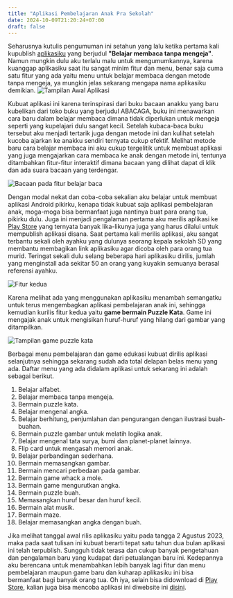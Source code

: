```yaml
---
title: "Aplikasi Pembelajaran Anak Pra Sekolah"
date: 2024-10-09T21:20:24+07:00
draft: false
---
```


Seharusnya kutulis pengumuman ini setahun yang lalu ketika pertama kali kupublish [aplikasiku](https://play.google.com/store/apps/details?id=com.aplikasihebat.baca_app) yang berjudul **"Belajar membaca tanpa mengeja"**. Namun mungkin dulu aku terlalu malu untuk mengumumkannya, karena kuanggap aplikasiku saat itu sangat minim fitur dan menu, benar saja cuma satu fitur yang ada yaitu menu untuk belajar membaca dengan metode tanpa mengeja, ya mungkin jelas sekarang mengapa nama aplikasiku demikian.
![Tampilan Awal Aplikasi](/blog/belajar_baca.jpg)

Kubuat aplikasi ini karena terinspirasi dari buku bacaan anakku yang baru kubelikan dari toko buku yang berjudul ABACAGA, buku ini menawarkan cara baru dalam belajar membaca dimana tidak diperlukan untuk mengeja seperti yang kupelajari dulu sangat kecil. Setelah kubaca-baca buku tersebut aku menjadi tertarik juga dengan metode ini dan kulihat setelah kucoba ajarkan ke anakku sendiri ternyata cukup efektif. Melihat metode baru cara belajar membaca ini aku cukup tergelitik untuk membuat aplikasi yang juga mengajarkan cara membaca ke anak dengan metode ini, tentunya ditambahkan fitur-fitur interaktif dimana bacaan yang dilihat dapat di klik dan ada suara bacaan yang terdengar.

![Bacaan pada fitur belajar baca](/blog/belajar_baca2.jpg)

Dengan modal nekat dan coba-coba sekalian aku belajar untuk membuat aplikasi Android pikirku, kenapa tidak kubuat saja aplikasi pembelajaran anak, moga-moga bisa bermanfaat juga nantinya buat para orang tua, pikirku dulu. Juga ini menjadi pengalaman pertama aku merilis aplikasi ke [Play Store](https://play.google.com/) yang ternyata banyak lika-likunya juga yang harus dilalui untuk mempublish aplikasi disana. Saat pertama kali merilis aplikasi, aku sangat terbantu sekali oleh ayahku yang dulunya seorang kepala sekolah SD yang membantu membagikan link aplikasiku agar dicoba oleh para orang tua murid. Teringat sekali dulu selang beberapa hari aplikasiku dirilis, jumlah yang menginstall ada sekitar 50 an orang yang kuyakin semuanya berasal referensi ayahku.

![Fitur kedua](/blog/puzzle_kata.PNG)

Karena melihat ada yang menggunakan aplikasiku menambah semangatku untuk terus mengembagkan aplikasi pembelajaran anak ini, sehingga kemudian kurilis fitur kedua yaitu **game bermain Puzzle Kata**. Game ini mengajak anak untuk mengisikan huruf-huruf yang hilang dari gambar yang ditampilkan.

![Tampilan game puzzle kata](/blog/puzzle_kata2.jpeg)

Berbagai menu pembelajaran dan game edukasi kubuat dirilis aplikasi selanjutnya sehingga sekarang sudah ada total delapan belas menu yang ada. Daftar menu yang ada didalam aplikasi untuk sekarang ini adalah sebagai berikut.

1. Belajar alfabet.
2. Belajar membaca tanpa mengeja.
3. Bermain puzzle kata.
4. Belajar mengenal angka.
5. Belajar berhitung, penjumlahan dan pengurangan dengan ilustrasi buah-buahan.
6. Bermain puzzle gambar untuk melatih logika anak.
7. Belajar mengenal tata surya, bumi dan planet-planet lainnya.
8. Flip card untuk mengasah memori anak.
9. Belajar perbandingan sederhana.
10. Bermain memasangkan gambar.
11. Bermain mencari perbedaan pada gambar.
12. Bermain game whack a mole.
13. Bermain game mengurutkan angka.
14. Bermain puzzle buah.
15. Memasangkan huruf besar dan huruf kecil.
16. Bermain alat musik.
17. Bermain maze.
18. Belajar memasangkan angka dengan buah.

Jika melihat tanggal awal rilis aplikasiku yaitu pada tangga 2 Agustus 2023, maka pada saat tulisan ini kubuat berarti tepat satu tahun dua bulan aplikasi ini telah terpublish. Sungguh tidak terasa dan cukup banyak pengetahuan dan pengalaman baru yang kudapat dari petualangan baru ini. Kedepannya aku berencana untuk menambahkan lebih banyak lagi fitur dan menu pembelajaran maupun game baru dan kuharap aplikasiku ini bisa bermanfaat bagi banyak orang tua. Oh iya, selain bisa didownload di [Play Store](https://play.google.com/), kalian juga bisa mencoba aplikasi ini diwebsite ini [disini](https://aplikasihebat.com/belajar-baca/).

